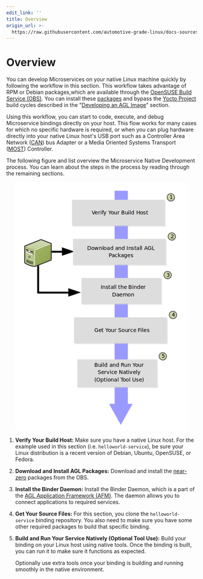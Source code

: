 ```yaml
---
edit_link: ''
title: Overview
origin_url: >-
  https://raw.githubusercontent.com/automotive-grade-linux/docs-sources/master/agl-documentation/host-configuration/docs/0-build-microservice-overview.md
---
```


<!-- WARNING: This file is generated by fetch_docs.js using /home/boron/Documents/AGL/docs-webtemplate/site/_data/tocs/devguides/master/host-configuration-developer-guides-devguides-book.yml -->

# Overview

You can develop Microservices on your native Linux machine quickly
by following the workflow in this section.
This workflow takes advantage of RPM or Debian packages,which are available
through the
[OpenSUSE Build Service (OBS)](https://build.opensuse.org/).
You can install these
[packages](https://build.opensuse.org/project/subprojects/isv:LinuxAutomotive)
and bypass the
[Yocto Project](https://yoctoproject.org) build cycles described in the
"[Developing an AGL Image](../../getting_started/reference/getting-started/image-workflow-intro.html)" section.

Using this workflow, you can start to code, execute, and debug Microservice
bindings directly on your host.  This flow works for many cases for which
no specific hardware is required, or when you can plug hardware directly
into your native Linux host's USB port such as a Controller Area Network
([CAN](https://en.wikipedia.org/wiki/CAN_bus)) bus Adapter or a Media
Oriented Systems Transport
([MOST](https://en.wikipedia.org/wiki/MOST_Bus)) Controller.

The following figure and list overview the Microservice Native Development
process.
You can learn about the steps in the process by reading through the
remaining sections.

<center><img src="pictures/microservice-workflow-native.png"></center>

1. **Verify Your Build Host:**
   Make sure you have a native Linux host.
   For the example used in this section (i.e. `helloworld-service`), be sure your
   Linux distribution is a recent version of Debian, Ubuntu, OpenSUSE, or Fedora.

2. **Download and Install AGL Packages:**
   Download and install the
   [near-zero](https://en.wikipedia.org/wiki/Zero_Install) packages
   from the OBS.

3. **Install the Binder Daemon:**
   Install the Binder Daemon, which is a part of the
   [AGL Application Framework (AFM)](../../apis_services/reference/af-main/0-introduction.html).
   The daemon allows you to connect applications to required services.

4. **Get Your Source Files:**
   For this section, you clone the `helloworld-service` binding repository.
   You also need to make sure you have some other required packages to build
   that specific binding.

5. **Build and Run Your Service Natively (Optional Tool Use):**
   Build your binding on your Linux host using native tools.
   Once the binding is built, you can run it to make sure it functions
   as expected.

   Optionally use extra tools once your binding is building and running
   smoothly in the native environment.

